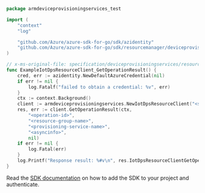 ```go
package armdeviceprovisioningservices_test

import (
	"context"
	"log"

	"github.com/Azure/azure-sdk-for-go/sdk/azidentity"
	"github.com/Azure/azure-sdk-for-go/sdk/resourcemanager/deviceprovisioningservices/armdeviceprovisioningservices"
)

// x-ms-original-file: specification/deviceprovisioningservices/resource-manager/Microsoft.Devices/stable/2020-03-01/examples/DPSGetOperationResult.json
func ExampleIotDpsResourceClient_GetOperationResult() {
	cred, err := azidentity.NewDefaultAzureCredential(nil)
	if err != nil {
		log.Fatalf("failed to obtain a credential: %v", err)
	}
	ctx := context.Background()
	client := armdeviceprovisioningservices.NewIotDpsResourceClient("<subscription-id>", cred, nil)
	res, err := client.GetOperationResult(ctx,
		"<operation-id>",
		"<resource-group-name>",
		"<provisioning-service-name>",
		"<asyncinfo>",
		nil)
	if err != nil {
		log.Fatal(err)
	}
	log.Printf("Response result: %#v\n", res.IotDpsResourceClientGetOperationResultResult)
}
```

Read the [SDK documentation](https://github.com/Azure/azure-sdk-for-go/blob/sdk%2Fresourcemanager%2Fdeviceprovisioningservices%2Farmdeviceprovisioningservices%2Fv0.2.1/sdk/resourcemanager/deviceprovisioningservices/armdeviceprovisioningservices/README.md) on how to add the SDK to your project and authenticate.

